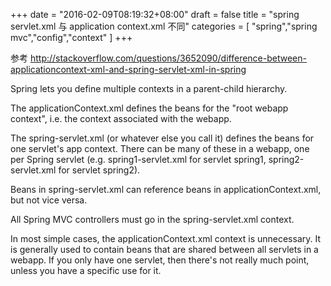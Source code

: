 +++
date = "2016-02-09T08:19:32+08:00"
draft = false
title = "spring servlet.xml 与 application context.xml 不同"
categories = [ "spring","spring mvc","config","context" ]
+++

参考 http://stackoverflow.com/questions/3652090/difference-between-applicationcontext-xml-and-spring-servlet-xml-in-spring

Spring lets you define multiple contexts in a parent-child hierarchy.

The applicationContext.xml defines the beans for the "root webapp context", i.e. the context associated with the webapp.

The spring-servlet.xml (or whatever else you call it) defines the beans for one servlet's app context. There can be many of these in a webapp, one per Spring servlet (e.g. spring1-servlet.xml for servlet spring1, spring2-servlet.xml for servlet spring2).

Beans in spring-servlet.xml can reference beans in applicationContext.xml, but not vice versa.

All Spring MVC controllers must go in the spring-servlet.xml context.

In most simple cases, the applicationContext.xml context is unnecessary. It is generally used to contain beans that are shared between all servlets in a webapp. If you only have one servlet, then there's not really much point, unless you have a specific use for it.